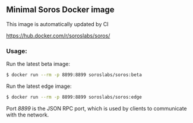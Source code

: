 ## Minimal Soros Docker image
This image is automatically updated by CI

https://hub.docker.com/r/soroslabs/soros/

### Usage:
Run the latest beta image:
```bash
$ docker run --rm -p 8899:8899 soroslabs/soros:beta
```

Run the latest edge image:
```bash
$ docker run --rm -p 8899:8899 soroslabs/soros:edge
```

Port *8899* is the JSON RPC port, which is used by clients to communicate with the network.
